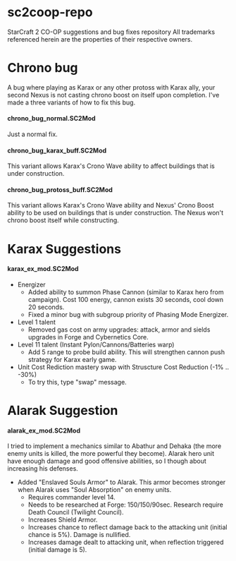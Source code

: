 # sc2coop-repo
StarCraft 2 CO-OP suggestions and bug fixes repository
All trademarks referenced herein are the properties of their respective owners.

# Chrono bug
A bug where playing as Karax or any other protoss with Karax ally, your second Nexus is not casting chrono boost on itself upon completion. I've made a three variants of how to fix this bug.

#### chrono_bug_normal.SC2Mod
Just a normal fix.

#### chrono_bug_karax_buff.SC2Mod
This variant allows Karax's Crono Wave ability to affect buildings that is under construction.

#### chrono_bug_protoss_buff.SC2Mod
This variant allows Karax's Crono Wave ability and Nexus' Crono Boost ability to be used on buildings that is under construction. The Nexus won't chrono boost itself while constructing.

# Karax Suggestions
#### karax_ex_mod.SC2Mod
* Energizer
  * Added ability to summon Phase Cannon (similar to Karax hero from campaign). Cost 100 energy, cannon exists 30 seconds, cool down 20 seconds.
  * Fixed a minor bug with subgroup priority of Phasing Mode Energizer.
* Level 1 talent
  * Removed gas cost on army upgrades: attack, armor and sields upgrades in Forge and Cybernetics Core.
* Level 11 talent (Instant Pylon/Cannons/Batteries warp)
  * Add 5 range to probe build ability. This will strengthen cannon push strategy for Karax early game.
* Unit Cost Rediction mastery swap with Struscture Cost Reduction (-1% .. -30%)
  * To try this, type "swap" message.

# Alarak Suggestion
#### alarak_ex_mod.SC2Mod
I tried to implement a mechanics similar to Abathur and Dehaka (the more enemy units is killed, the more powerful they become). Alarak hero unit have enough damage and good offensive abilities, so I though about increasing his defenses.
* Added "Enslaved Souls Armor" to Alarak. This armor becomes stronger when Alarak uses "Soul Absorption" on enemy units.
  * Requires commander level 14.
  * Needs to be researched at Forge: 150/150/90sec. Research require Death Council (Twilight Council).
  * Increases Shield Armor.
  * Increases chance to reflect damage back to the attacking unit (initial chance is 5%). Damage is nullified.
  * Increases damage dealt to attacking unit, when reflection triggered (initial damage is 5).
